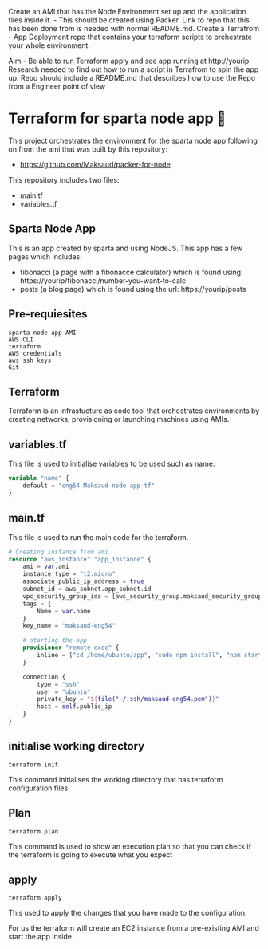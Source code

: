 Create an AMI that has the Node Environment set up and the application files inside it. - This should be created using Packer. Link to repo that this has been done from is needed with normal README.md. 
	Create a Terrafrom - App Deployment repo that contains your terraform scripts to orchestrate your whole environment. 
	

		
Aim - Be able to run Terraform apply and see app running at http://yourip
		Research needed to find out how to run a script in Terrafrom to spin the app up.
		Repo should include a README.md that describes how to use the Repo from a Engineer point of view
# Terraform for sparta node app :shark:

This project orchestrates the environment for the sparta node app following on from the ami that was built by this repository:
- https://github.com/Maksaud/packer-for-node

This repository includes two files:
- main.tf
- variables.tf

## Sparta Node App

This is an app created by sparta and using NodeJS. This app has a few pages which includes:
- fibonacci (a page with a fibonacce calculator) which is found using: https://yourip/fibonacci/number-you-want-to-calc
- posts (a blog page) which is found using the url: https://yourip/posts

## Pre-requiesites

```
sparta-node-app-AMI
AWS CLI
terraform
AWS credentials
aws ssh keys
Git
```

## Terraform

Terraform is an infrastucture as code tool that orchestrates environments by creating networks, provisioning or launching machines using AMIs.

## variables.tf

This file is used to initialise variables to be used such as name:

```terraform
variable "name" {
    default = "eng54-Maksaud-node-app-tf"
}
```

## main.tf

This file is used to run the main code for the terraform.

```terraform
# Creating instance from ami
resource "aws_instance" "app_instance" {
    ami = var.ami
    instance_type = "t2.micro"
    associate_public_ip_address = true
    subnet_id = aws_subnet.app_subnet.id
    vpc_security_group_ids = [aws_security_group.maksaud_security_group.id]
    tags = {
        Name = var.name
    }
    key_name = "maksaud-eng54"

    # starting the app
    provisioner "remote-exec" {
        inline = ["cd /home/ubuntu/app", "sudo npm install", "npm start"]
    }

    connection {
        type = "ssh"
        user = "ubuntu"
        private_key = "${file("~/.ssh/maksaud-eng54.pem")}"
        host = self.public_ip
    }
}
```

## initialise working directory

```
terraform init
```

This command initialises the working directory that has terraform configuration files

## Plan

```
terraform plan
```

This command is used to show an execution plan so that you can check if the terraform is going to execute what you expect

## apply

```
terraform apply
```

This used to apply the changes that you have made to the configuration.

For us the terraform will create an EC2 instance from a pre-existing AMI and start the app inside.